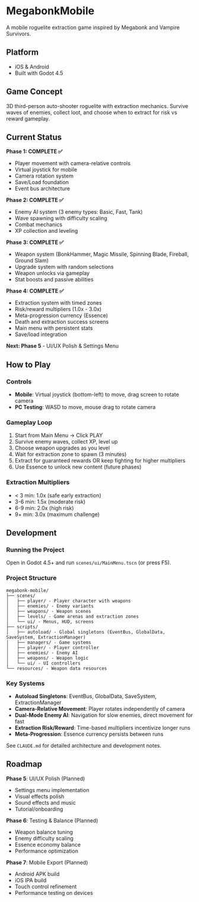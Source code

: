 # MegabonkMobile

A mobile roguelite extraction game inspired by Megabonk and Vampire Survivors.

## Platform
- iOS & Android
- Built with Godot 4.5

## Game Concept
3D third-person auto-shooter roguelite with extraction mechanics. Survive waves of enemies, collect loot, and choose when to extract for risk vs reward gameplay.

## Current Status

**Phase 1: COMPLETE ✅**
- Player movement with camera-relative controls
- Virtual joystick for mobile
- Camera rotation system
- Save/Load foundation
- Event bus architecture

**Phase 2: COMPLETE ✅**
- Enemy AI system (3 enemy types: Basic, Fast, Tank)
- Wave spawning with difficulty scaling
- Combat mechanics
- XP collection and leveling

**Phase 3: COMPLETE ✅**
- Weapon system (BonkHammer, Magic Missile, Spinning Blade, Fireball, Ground Slam)
- Upgrade system with random selections
- Weapon unlocks via gameplay
- Stat boosts and passive abilities

**Phase 4: COMPLETE ✅**
- Extraction system with timed zones
- Risk/reward multipliers (1.0x - 3.0x)
- Meta-progression currency (Essence)
- Death and extraction success screens
- Main menu with persistent stats
- Save/load integration

**Next: Phase 5** - UI/UX Polish & Settings Menu

## How to Play

### Controls
- **Mobile**: Virtual joystick (bottom-left) to move, drag screen to rotate camera
- **PC Testing**: WASD to move, mouse drag to rotate camera

### Gameplay Loop
1. Start from Main Menu → Click PLAY
2. Survive enemy waves, collect XP, level up
3. Choose weapon upgrades as you level
4. Wait for extraction zone to spawn (3 minutes)
5. Extract for guaranteed rewards OR keep fighting for higher multipliers
6. Use Essence to unlock new content (future phases)

### Extraction Multipliers
- < 3 min: 1.0x (safe early extraction)
- 3-6 min: 1.5x (moderate risk)
- 6-9 min: 2.0x (high risk)
- 9+ min: 3.0x (maximum challenge)

## Development

### Running the Project
Open in Godot 4.5+ and run `scenes/ui/MainMenu.tscn` (or press F5).

### Project Structure
```
megabonk-mobile/
├── scenes/
│   ├── player/ - Player character with weapons
│   ├── enemies/ - Enemy variants
│   ├── weapons/ - Weapon scenes
│   ├── levels/ - Game arenas and extraction zones
│   └── ui/ - Menus, HUD, screens
├── scripts/
│   ├── autoload/ - Global singletons (EventBus, GlobalData, SaveSystem, ExtractionManager)
│   ├── managers/ - Game systems
│   ├── player/ - Player controller
│   ├── enemies/ - Enemy AI
│   ├── weapons/ - Weapon logic
│   └── ui/ - UI controllers
└── resources/ - Weapon data resources
```

### Key Systems
- **Autoload Singletons**: EventBus, GlobalData, SaveSystem, ExtractionManager
- **Camera-Relative Movement**: Player rotates independently of camera
- **Dual-Mode Enemy AI**: Navigation for slow enemies, direct movement for fast
- **Extraction Risk/Reward**: Time-based multipliers incentivize longer runs
- **Meta-Progression**: Essence currency persists between runs

See `CLAUDE.md` for detailed architecture and development notes.

## Roadmap

**Phase 5**: UI/UX Polish (Planned)
- Settings menu implementation
- Visual effects polish
- Sound effects and music
- Tutorial/onboarding

**Phase 6**: Testing & Balance (Planned)
- Weapon balance tuning
- Enemy difficulty scaling
- Essence economy balance
- Performance optimization

**Phase 7**: Mobile Export (Planned)
- Android APK build
- iOS IPA build
- Touch control refinement
- Performance testing on devices
